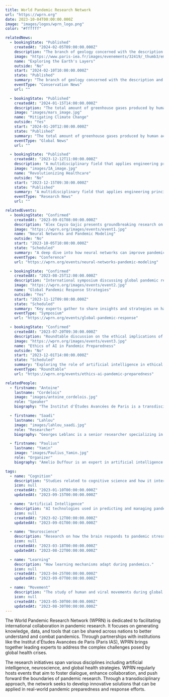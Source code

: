 ```yaml
---
title: World Pandemic Research Network
url: "https://wprn.org"
date: 2023-10-04T00:00:00.000Z
image: "images/logos/wprn_logo.png"
color: "#ffffff"

relatedNews:
  - bookingState: "Published"
    createdAt: "2024-02-05T09:00:00.000Z"
    description: "The branch of geology concerned with the description and classification of rocks."
    image: "https://www.paris-iea.fr/images/evenements/32419/_thumb3/emily-morter-8xaa0f9yqne-unsplash.jpg"
    name: "Exploring the Earth's Layers"
    outside: "No"
    start: "2024-02-10T10:00:00.000Z"
    state: "Published"
    summary: "The branch of geology concerned with the description and classification of rocks."
    eventType: "Conservation News"
    url: ""

  - bookingState: "Published"
    createdAt: "2024-01-15T14:00:00.000Z"
    description: "The total amount of greenhouse gases produced by human activities, measured in carbon dioxide equivalents"
    image: "images/mars_image.jpg"
    name: "Mitigating Climate Change"
    outside: "Yes"
    start: "2024-01-20T12:00:00.000Z"
    state: "Published"
    summary: "The total amount of greenhouse gases produced by human activities, measured in carbon dioxide equivalents"
    eventType: "Global News"
    url: ""

  - bookingState: "Published"
    createdAt: "2023-12-12T11:00:00.000Z"
    description: "A multidisciplinary field that applies engineering principles to medicine and biology for healthcare purposes"
    image: "images/IA_image.jpg"
    name: "Revolutionizing Healthcare"
    outside: "No"
    start: "2023-12-15T09:30:00.000Z"
    state: "Published"
    summary: "A multidisciplinary field that applies engineering principles to medicine and biology for healthcare purposes"
    eventType: "Research News"
    url: ""

relatedEvents:
  - bookingState: "Confirmed"
    createdAt: "2023-09-01T08:00:00.000Z"
    description: "Alex Cayco Gajic presents groundbreaking research on neural network applications in pandemic modeling."
    image: "https://wprn.org/images/events/event1.jpg"
    name: "Neural Networks and Pandemic Modeling"
    outside: "No"
    start: "2023-10-05T10:00:00.000Z"
    state: "Scheduled"
    summary: "A deep dive into how neural networks can improve pandemic predictions."
    eventType: "Conference"
    url: "https://wprn.org/events/neural-networks-pandemic-modeling"

  - bookingState: "Confirmed"
    createdAt: "2023-08-25T12:00:00.000Z"
    description: "International symposium discussing global pandemic response strategies."
    image: "https://wprn.org/images/events/event2.jpg"
    name: "Global Pandemic Response Strategies"
    outside: "Yes"
    start: "2023-11-12T09:00:00.000Z"
    state: "Scheduled"
    summary: "Key experts gather to share insights and strategies on handling pandemics."
    eventType: "Symposium"
    url: "https://wprn.org/events/global-pandemic-response"

  - bookingState: "Confirmed"
    createdAt: "2023-07-20T09:30:00.000Z"
    description: "Roundtable discussion on the ethical implications of AI in pandemic preparedness."
    image: "https://wprn.org/images/events/event3.jpg"
    name: "Ethics of AI in Pandemic Preparedness"
    outside: "No"
    start: "2023-12-01T14:00:00.000Z"
    state: "Scheduled"
    summary: "Exploring the role of artificial intelligence in ethical decision-making during pandemics."
    eventType: "Roundtable"
    url: "https://wprn.org/events/ethics-ai-pandemic-preparedness"

relatedPeople:
  - firstname: "Antoine"
    lastname: "Cordelois"
    image: "images/antoine_cordelois.jpg"
    role: "Speaker"
    biography: "The Institut d'Études Avancées de Paris is a transdisciplinary research center focused on advancing global scientific collaborations."

  - firstname: "Saadi"
    lastname: "Lahlou"
    image: "images/lahlou_saadi.jpg"
    role: "Researcher"
    biography: "Georges Leblanc is a senior researcher specializing in viral epidemiology with a focus on global health initiatives."

  - firstname: "Paulius"
    lastname: "Yamin"
    image: "images/Paulius_Yamin.jpg"
    role: "Organizer"
    biography: "Amelio Duffour is an expert in artificial intelligence and machine learning, currently leading projects on AI applications in healthcare."

tags:
  - name: "Cognition"
    description: "Studies related to cognitive science and how it interacts with pandemic behaviors."
    icon: null
    createdAt: "2023-01-10T00:00:00.000Z"
    updatedAt: "2023-09-15T00:00:00.000Z"

  - name: "Artificial Intelligence"
    description: "AI technologies used in predicting and managing pandemics."
    icon: null
    createdAt: "2023-02-12T00:00:00.000Z"
    updatedAt: "2023-09-01T00:00:00.000Z"

  - name: "Neuroscience"
    description: "Research on how the brain responds to pandemic stress and decision-making."
    icon: null
    createdAt: "2023-03-18T00:00:00.000Z"
    updatedAt: "2023-08-22T00:00:00.000Z"

  - name: "Learning"
    description: "How learning mechanisms adapt during pandemics."
    icon: null
    createdAt: "2023-04-25T00:00:00.000Z"
    updatedAt: "2023-09-07T00:00:00.000Z"

  - name: "Movement"
    description: "The study of human and viral movements during global pandemics."
    icon: null
    createdAt: "2023-05-30T00:00:00.000Z"
    updatedAt: "2023-08-30T00:00:00.000Z"
---
```


The World Pandemic Research Network (WPRN) is dedicated to facilitating international collaboration in pandemic research. It focuses on generating knowledge, data, and tools that can be shared across nations to better understand and combat pandemics. Through partnerships with institutions like the Institut d'Études Avancées de Paris (Paris IAS), WPRN brings together leading experts to address the complex challenges posed by global health crises.

The research initiatives span various disciplines including artificial intelligence, neuroscience, and global health strategies. WPRN regularly hosts events that aim to foster dialogue, enhance collaboration, and push forward the boundaries of pandemic research. Through a transdisciplinary approach, the network seeks to develop innovative solutions that can be applied in real-world pandemic preparedness and response efforts.
